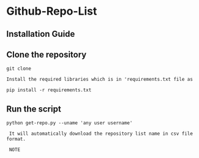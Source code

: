 # Github-Repo-List

## Installation Guide

## Clone the repository 

```
git clone 
```

```
Install the required libraries which is in 'requirements.txt file as

pip install -r requirements.txt

```
## Run the script
```
python get-repo.py --uname 'any user username'

```

```
 It will automatically download the repository list name in csv file format.
 
 NOTE
```
